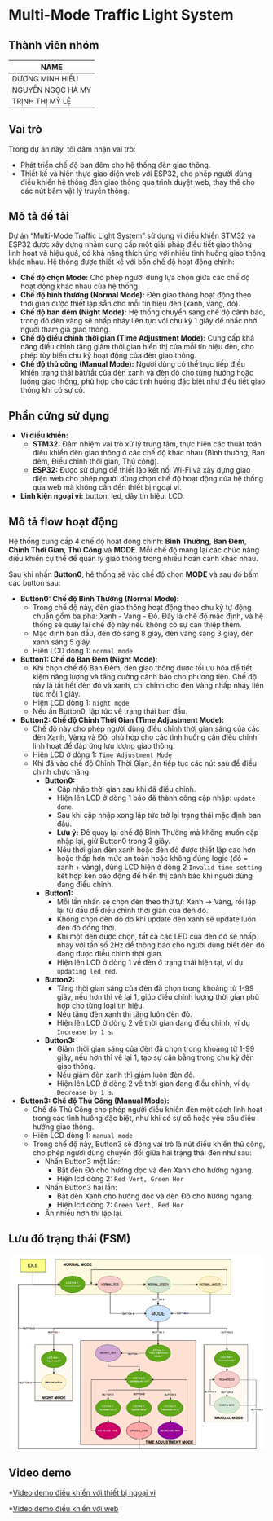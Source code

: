 # Multi-Mode Traffic Light System

## Thành viên nhóm

| NAME             |
| ---------------- |
| DƯƠNG MINH HIẾU  |
| NGUYỄN NGỌC HÀ MY |
| TRỊNH THỊ MỸ LỆ   |

## Vai trò

Trong dự án này, tôi đảm nhận vai trò:

* Phát triển chế độ ban đêm cho hệ thống đèn giao thông.
* Thiết kế và hiện thực giao diện web với ESP32, cho phép người dùng điều khiển hệ thống đèn giao thông qua trình duyệt web, thay thế cho các nút bấm vật lý truyền thống.

## Mô tả đề tài

Dự án “Multi-Mode Traffic Light System” sử dụng vi điều khiển STM32 và ESP32 được xây dựng nhằm cung cấp một giải pháp điều tiết giao thông linh hoạt và hiệu quả, có khả năng thích ứng với nhiều tình huống giao thông khác nhau. Hệ thống được thiết kế với bốn chế độ hoạt động chính:

* **Chế độ chọn Mode:** Cho phép người dùng lựa chọn giữa các chế độ hoạt động khác nhau của hệ thống.
* **Chế độ bình thường (Normal Mode):** Đèn giao thông hoạt động theo thời gian được thiết lập sẵn cho mỗi tín hiệu đèn (xanh, vàng, đỏ).
* **Chế độ ban đêm (Night Mode):** Hệ thống chuyển sang chế độ cảnh báo, trong đó đèn vàng sẽ nhấp nháy liên tục với chu kỳ 1 giây để nhắc nhở người tham gia giao thông.
* **Chế độ điều chỉnh thời gian (Time Adjustment Mode):** Cung cấp khả năng điều chỉnh tăng giảm thời gian hiển thị của mỗi tín hiệu đèn, cho phép tùy biến chu kỳ hoạt động của đèn giao thông.
* **Chế độ thủ công (Manual Mode):** Người dùng có thể trực tiếp điều khiển trạng thái bật/tắt của đèn xanh và đèn đỏ cho từng hướng hoặc luồng giao thông, phù hợp cho các tình huống đặc biệt như điều tiết giao thông khi có sự cố.

## Phần cứng sử dụng

* **Vi điều khiển:**
    * **STM32:** Đảm nhiệm vai trò xử lý trung tâm, thực hiện các thuật toán điều khiển đèn giao thông ở các chế độ khác nhau (Bình thường, Ban đêm, Điều chỉnh thời gian, Thủ công).
    * **ESP32:** Được sử dụng để thiết lập kết nối Wi-Fi và xây dựng giao diện web cho phép người dùng chọn chế độ hoạt động của hệ thống qua web mà không cần đến thiết bị ngoại vi.
* **Linh kiện ngoại vi:** button, led, dây tín hiệu, LCD.

## Mô tả flow hoạt động

Hệ thống cung cấp 4 chế độ hoạt động chính: **Bình Thường**, **Ban Đêm**, **Chỉnh Thời Gian**, **Thủ Công** và **MODE**. Mỗi chế độ mang lại các chức năng điều khiển cụ thể để quản lý giao thông trong nhiều hoàn cảnh khác nhau.

Sau khi nhấn **Button0**, hệ thống sẽ vào chế độ chọn **MODE** và sau đó bấm các button sau:

* **Button0: Chế độ Bình Thường (Normal Mode):**
    * Trong chế độ này, đèn giao thông hoạt động theo chu kỳ tự động chuẩn gồm ba pha: Xanh - Vàng - Đỏ. Đây là chế độ mặc định, và hệ thống sẽ quay lại chế độ này nếu không có sự can thiệp thêm.
    * Mặc định ban đầu, đèn đỏ sáng 8 giây, đèn vàng sáng 3 giây, đèn xanh sáng 5 giây.
    * Hiện LCD dòng 1: `normal mode`
* **Button1: Chế độ Ban Đêm (Night Mode):**
    * Khi chọn chế độ Ban Đêm, đèn giao thông được tối ưu hóa để tiết kiệm năng lượng và tăng cường cảnh báo cho phương tiện. Chế độ này là tắt hết đèn đỏ và xanh, chỉ chỉnh cho đèn Vàng nhấp nháy liên tục mỗi 1 giây.
    * Hiện LCD dòng 1: `night mode`
    * Nếu ấn Button0, lập tức về trạng thái ban đầu.
* **Button2: Chế độ Chỉnh Thời Gian (Time Adjustment Mode):**
    * Chế độ này cho phép người dùng điều chỉnh thời gian sáng của các đèn Xanh, Vàng và Đỏ, phù hợp cho các tình huống cần điều chỉnh linh hoạt để đáp ứng lưu lượng giao thông.
    * Hiện LCD ở dòng 1: `Time Adjustment Mode`
    * Khi đã vào chế độ Chỉnh Thời Gian, ấn tiếp tục các nút sau để điều chỉnh chức năng:
        * **Button0:**
            * Cập nhập thời gian sau khi đã điều chỉnh.
            * Hiện lên LCD ở dòng 1 báo đã thành công cập nhập: `update done`.
            * Sau khi cập nhập xong lập tức trở lại trạng thái mặc định ban đầu.
            * **Lưu ý:** Để quay lại chế độ Bình Thường mà không muốn cập nhập lại, giữ Button0 trong 3 giây.
            * Nếu thời gian đèn xanh hoặc đèn đỏ được thiết lập cao hơn hoặc thấp hơn mức an toàn hoặc không đúng logic (đỏ = xanh + vàng), dùng LCD hiện ở dòng 2 `Invalid time setting` kết hợp kèn báo động để hiển thị cảnh báo khi người dùng đang điều chỉnh.
        * **Button1:**
            * Mỗi lần nhấn sẽ chọn đèn theo thứ tự: Xanh → Vàng, rồi lặp lại từ đầu để điều chỉnh thời gian của đèn đó.
            * Không chọn đèn đỏ do khi update đèn xanh sẽ update luôn đèn đỏ đồng thời.
            * Khi một đèn được chọn, tất cả các LED của đèn đó sẽ nhấp nháy với tần số 2Hz để thông báo cho người dùng biết đèn đó đang được điều chỉnh thời gian.
            * Hiện lên LCD ở dòng 1 về đèn ở trạng thái hiện tại, ví dụ `updating led red`.
        * **Button2:**
            * Tăng thời gian sáng của đèn đã chọn trong khoảng từ 1-99 giây, nếu hơn thì về lại 1, giúp điều chỉnh lượng thời gian phù hợp cho từng loại tín hiệu.
            * Nếu tăng đèn xanh thì tăng luôn đèn đỏ.
            * Hiện lên LCD ở dòng 2 về thời gian đang điều chỉnh, ví dụ `Increase by 1 s`.
        * **Button3:**
            * Giảm thời gian sáng của đèn đã chọn trong khoảng từ 1-99 giây, nếu hơn thì về lại 1, tạo sự cân bằng trong chu kỳ đèn giao thông.
            * Nếu giảm đèn xanh thì giảm luôn đèn đỏ.
            * Hiện lên LCD ở dòng 2 về thời gian đang điều chỉnh, ví dụ `Decrease by 1 s`.
* **Button3: Chế độ Thủ Công (Manual Mode):**
    * Chế độ Thủ Công cho phép người điều khiển đèn một cách linh hoạt trong các tình huống đặc biệt, như khi có sự cố hoặc yêu cầu điều hướng giao thông.
    * Hiện LCD dòng 1: `manual mode`
    * Trong chế độ này, Button3 sẽ đóng vai trò là nút điều khiển thủ công, cho phép người dùng chuyển đổi giữa hai trạng thái đèn như sau:
        * Nhấn Button3 một lần:
            * Bật đèn Đỏ cho hướng dọc và đèn Xanh cho hướng ngang.
            * Hiện lcd dòng 2: `Red Vert, Green Hor`
        * Nhấn Button3 hai lần:
            * Bật đèn Xanh cho hướng dọc và đèn Đỏ cho hướng ngang.
            * Hiện lcd dòng 2: `Green Vert, Red Hor`
        * Ấn nhiều hơn thì lặp lại.


## Lưu đồ trạng thái (FSM)

![FSM](FSM.png)


## Video demo
*[Video demo điều khiển với thiết bị ngoại vi](https://youtu.be/jcW3GdaoJic)

*[Video demo điều khiển với web](https://youtube.com/shorts/wwV2PDG51xg)
